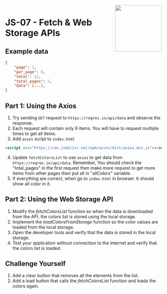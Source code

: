 
<img align="right" width="150" height="150" src="https://media-exp1.licdn.com/dms/image/C4E0BAQF7BYCCZt5epw/company-logo_200_200/0?e=2159024400&v=beta&t=qUAFP9bUgBEEXGVQYpUXW1J_OiP8e0r4rFBpqp8OrxA">

# JS-07 - Fetch & Web Storage APIs

## Example data

```json
{
    "page": 1,
    "per_page": 6,
    "total": 12,
    "total_pages": 2,
    "data": [...],
}    
 ```

## Part 1: Using the Axios

1. Try sending `GET` request to `https://reqres.in/api/data` and observe the response.
2. Each request will contain only 6 items. You will have to request multiple times to get all items.
3. Add `axios` script to `index.html`

```html
<script src="https://cdn.jsdelivr.net/npm/axios/dist/axios.min.js"></script>
```

4. Update `fetchColorsList` to use `axios` to get data from `https://reqres.in/api/data`. Remember, You should check the "total_pages" in the first request then make more request to get more items from other pages then put all in "allColors" variable.
5. If everything are correct, when go to `index.html` in browser. It should show all color in it.

## Part 2: Using the Web Storage API

1. Modify the *fetchColorsList* function so when the data is downloaded from the API, the colors list is stored using the local storage.
2. Implement the *loadColorsFromStorage* function so the color values are loaded from the local storage.
3. Open the developer tools and verify that the data is stored in the local storage.
4. Test your application without connection to the internet and verify that the colors list is loaded.

## Challenge Yourself

1. Add a clear button that removes all the elements from the list.
2. Add a load button that calls the *fetchColorsList* function and loads the colors again.
